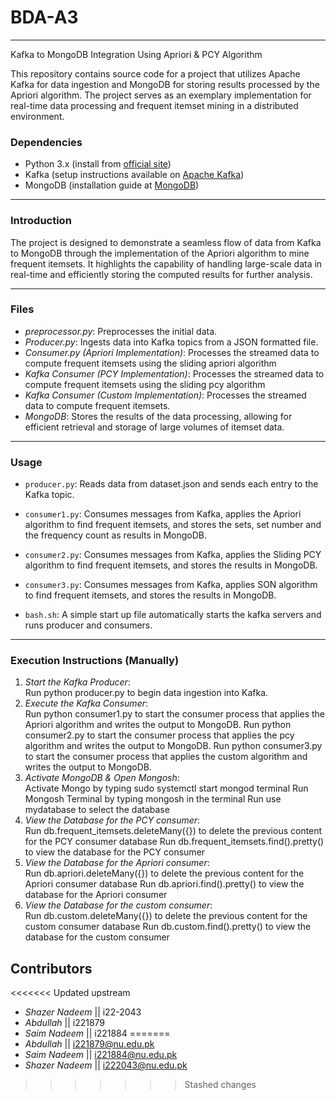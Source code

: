 # BDA-A3

---

Kafka to MongoDB Integration Using Apriori & PCY Algorithm

This repository contains source code for a project that utilizes Apache Kafka for data ingestion and MongoDB for storing results processed by the Apriori algorithm. The project serves as an exemplary implementation for real-time data processing and frequent itemset mining in a distributed environment.

### Dependencies
- Python 3.x (install from [official site](https://www.python.org/downloads/))
- Kafka (setup instructions available on [Apache Kafka](https://kafka.apache.org/documentation/))
- MongoDB (installation guide at [MongoDB](https://www.mongodb.com/try/download/community))

---

### Introduction
The project is designed to demonstrate a seamless flow of data from Kafka to MongoDB through the implementation of the Apriori algorithm to mine frequent itemsets. It highlights the capability of handling large-scale data in real-time and efficiently storing the computed results for further analysis.

---

### Files 
- *preprocessor.py*: Preprocesses the initial data.
- *Producer.py*: Ingests data into Kafka topics from a JSON formatted file.
- *Consumer.py (Apriori Implementation)*: Processes the streamed data to compute frequent itemsets using the sliding apriori algorithm
- *Kafka Consumer (PCY Implementation)*: Processes the streamed data to compute frequent itemsets using the sliding pcy algorithm
- *Kafka Consumer (Custom Implementation)*: Processes the streamed data to compute frequent itemsets.
- *MongoDB*: Stores the results of the data processing, allowing for efficient retrieval and storage of large volumes of itemset data.

---

### Usage

- `producer.py`: Reads data from dataset.json and sends each entry to the Kafka topic.

- `consumer1.py`: Consumes messages from Kafka, applies the Apriori algorithm to find frequent itemsets, and stores the sets, set number and the frequency count as results in MongoDB.
- `consumer2.py`: Consumes messages from Kafka, applies the Sliding PCY algorithm to find frequent itemsets, and stores the results in MongoDB.
- `consumer3.py`: Consumes messages from Kafka, applies SON algorithm to find frequent itemsets, and stores the results in MongoDB.
- `bash.sh`: A simple start up file automatically starts the kafka servers and runs producer and consumers.

---

### Execution Instructions (Manually)

1. *Start the Kafka Producer*:  
   Run python producer.py to begin data ingestion into Kafka.
2. *Execute the Kafka Consumer*:  
   Run python consumer1.py to start the consumer process that applies the Apriori algorithm and writes the output to MongoDB.
   Run python consumer2.py to start the consumer process that applies the pcy algorithm and writes the output to MongoDB.
   Run python consumer3.py to start the consumer process that applies the custom algorithm and writes the output to MongoDB.
3. *Activate MongoDB & Open Mongosh*:  
   Activate Mongo by typing sudo systemctl start mongod terminal
   Run Mongosh Terminal by typing mongosh in the terminal
   Run use mydatabase to select the database 
4. *View the Database for the PCY consumer*:  
   Run db.frequent_itemsets.deleteMany({}) to delete the previous content for the PCY consumer database
   Run db.frequent_itemsets.find().pretty() to view the database for the PCY consumer
5. *View the Database for the Apriori consumer*:  
   Run db.apriori.deleteMany({}) to delete the previous content for the Apriori consumer database
   Run db.apriori.find().pretty() to view the database for the Apriori consumer
6. *View the Database for the custom consumer*:  
   Run db.custom.deleteMany({}) to delete the previous content for the custom consumer database
   Run db.custom.find().pretty() to view the database for the custom consumer


## Contributors
<<<<<<< Updated upstream
- *Shazer Nadeem* || i22-2043
- *Abdullah* || i221879
- *Saim Nadeem* || i221884
=======
- *Abdullah* || i221879@nu.edu.pk
- *Saim Nadeem* || i221884@nu.edu.pk
- *Shazer Nadeem* || i222043@nu.edu.pk
>>>>>>> Stashed changes
